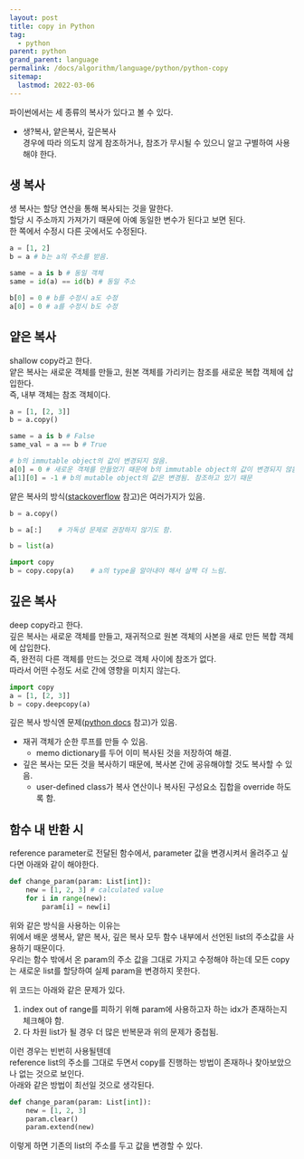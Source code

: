 ```yaml
---
layout: post
title: copy in Python
tag:
  - python
parent: python
grand_parent: language
permalink: /docs/algorithm/language/python/python-copy
sitemap:
  lastmod: 2022-03-06
---
```


파이썬에서는 세 종류의 복사가 있다고 볼 수 있다.  
- 생?복사, 얕은복사, 깊은복사  
경우에 따라 의도치 않게 참조하거나, 참조가 무시될 수 있으니 알고 구별하여 사용해야 한다.

## 생 복사
생 복사는 할당 연산을 통해 복사되는 것을 말한다.  
할당 시 주소까지 가져가기 때문에 아예 동일한 변수가 된다고 보면 된다.  
한 쪽에서 수정시 다른 곳에서도 수정된다.  
```python
a = [1, 2]
b = a # b는 a의 주소를 받음.

same = a is b # 동일 객체
same = id(a) == id(b) # 동일 주소

b[0] = 0 # b를 수정시 a도 수정
a[0] = 0 # a를 수정시 b도 수정
```

## 얕은 복사
shallow copy라고 한다.  
얕은 복사는 새로운 객체를 만들고, 원본 객체를 가리키는 참조를 새로운 복합 객체에 삽입한다.  
즉, 내부 객체는 참조 객체이다.  
```python
a = [1, [2, 3]]
b = a.copy()

same = a is b # False
same_val = a == b # True

# b의 immutable object의 값이 변경되지 않음.
a[0] = 0 # 새로운 객체를 만들었기 때문에 b의 immutable object의 값이 변경되지 않음.
a[1][0] = -1 # b의 mutable object의 값은 변경됨. 참조하고 있기 때문
```

얕은 복사의 방식([stackoverflow](https://stackoverflow.com/questions/2612802/how-to-clone-or-copy-a-list) 참고)은 여러가지가 있음.  
```python
b = a.copy()

b = a[:]    # 가독성 문제로 권장하지 않기도 함.

b = list(a)

import copy
b = copy.copy(a)    # a의 type을 알아내야 해서 살짝 더 느림.
```

## 깊은 복사
deep copy라고 한다.  
깊은 복사는 새로운 객체를 만들고, 재귀적으로 원본 객체의 사본을 새로 만든 복합 객체에 삽입한다.  
즉, 완전히 다른 객체를 만드는 것으로 객체 사이에 참조가 없다.  
따라서 어떤 수정도 서로 간에 영향을 미치지 않는다.  
```python
import copy
a = [1, [2, 3]]
b = copy.deepcopy(a)
```

깊은 복사 방식엔 문제([python docs](https://docs.python.org/ko/3/library/copy.html) 참고)가 있음.
- 재귀 객체가 순한 루프를 만들 수 있음.
  - memo dictionary를 두어 이미 복사된 것을 저장하여 해결.
- 깊은 복사는 모든 것을 복사하기 때문에, 복사본 간에 공유해야할 것도 복사할 수 있음.
  - user-defined class가 복사 연산이나 복사된 구성요소 집합을 override 하도록 함.

## 함수 내 반환 시
reference parameter로 전달된 함수에서, parameter 값을 변경시켜서 올려주고 싶다면 아래와 같이 해야한다.  
```python
def change_param(param: List[int]):
    new = [1, 2, 3] # calculated value
    for i in range(new):
        param[i] = new[i]
```
위와 같은 방식을 사용하는 이유는  
위에서 배운 생복사, 얕은 복사, 깊은 복사 모두 함수 내부에서 선언된 list의 주소값을 사용하기 때문이다.  
우리는 함수 밖에서 온 param의 주소 값을 그대로 가지고 수정해야 하는데 모든 copy는 새로운 list를 할당하여 실제 param을 변경하지 못한다.  

위 코드는 아래와 같은 문제가 있다.
1. index out of range를 피하기 위해 param에 사용하고자 하는 idx가 존재하는지 체크해야 함.
2. 다 차원 list가 될 경우 더 많은 반복문과 위의 문제가 중첩됨.

이런 경우는 빈번히 사용될텐데  
reference list의 주소를 그대로 두면서 copy를 진행하는 방법이 존재하나 찾아보았으나 없는 것으로 보인다.  
아래와 같은 방법이 최선일 것으로 생각된다.
```python
def change_param(param: List[int]):
    new = [1, 2, 3]
    param.clear()
    param.extend(new)
```
이렇게 하면 기존의 list의 주소를 두고 값을 변경할 수 있다.
